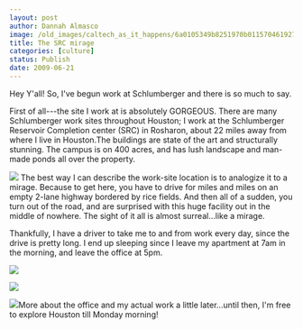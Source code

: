 ```yaml
---
layout: post
author: Dannah Almasco
image: /old_images/caltech_as_it_happens/6a0105349b8251970b011570461927970c.jpg
title: The SRC mirage
categories: [culture]
status: Publish
date: 2009-06-21
---
```


Hey Y'all! So, I've begun work at Schlumberger and there is so much to say.

First of all---the site I work at is absolutely GORGEOUS. There are many Schlumberger work sites throughout Houston; I work at the Schlumberger Reservoir Completion center (SRC) in Rosharon, about 22 miles away from where I live in Houston.The buildings are state of the art and structurally stunning. The campus is on 400 acres, and has lush landscape and man-made ponds all over the property. 


![](/old_images/caltech_as_it_happens/6a0105349b8251970b011570462338970c.jpg)
The best way I can describe the work-site location is to analogize it to a mirage. Because to get here, you have to drive for miles and miles on an empty 2-lane highway bordered by rice fields. And then all of a sudden, you turn out of the road, and are surprised with this huge facility out in the middle of nowhere. The sight of it all is almost surreal...like a mirage.

Thankfully, I have a driver to take me to and from work every day, since the drive is pretty long. I end up sleeping since I leave my apartment at 7am in the morning, and leave the office at 5pm.


![](/old_images/caltech_as_it_happens/6a0105349b8251970b0115704639fa970c.jpg)

![](/old_images/caltech_as_it_happens/6a0105349b8251970b0115713b6a01970b.jpg)

![](/old_images/caltech_as_it_happens/6a0105349b8251970b011570463d17970c.jpg)More about the office and my actual work a little later...until then, I'm free to explore Houston till Monday morning!
